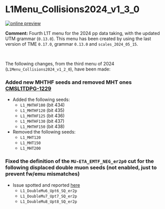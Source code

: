 # L1Menu_Collisions2024_v1_3_0

[![online preview](https://img.shields.io/badge/Online%20preview-click%20here-blue)](https://htmlpreview.github.io/?https://github.com/cms-l1-dpg/L1MenuRun3/blob/master/development/L1Menu_Collisions2024_v1_3_0/L1Menu_Collisions2024_v1_3_0.html)

**Comment:** 
Fourth L1T menu for the 2024 pp data taking, with the updated UTM grammar (`0.13.0`).
This menu has been created by using the last version of TME `0.17.0`, grammar `0.13.0` and `scales_2024_05_15`.

<br/>

The following changes, from the third menu of 2024 (`L1Menu_Collisions2024_v1_2_0`), have been made:

### Added new MHTHF seeds and removed MHT ones [CMSL1TDPG-1229](https://its.cern.ch/jira/browse/CMSLITDPG-1229)
   - Added the following seeds: 
      - `L1_MHTHF100` (bit 434)
      - `L1_MHTHF120` (bit 435)
      - `L1_MHTHF125` (bit 436)
      - `L1_MHTHF130` (bit 437)
      - `L1_MHTHF150` (bit 438)
   - Removed the following seeds: 
      - `L1_MHT120`
      - `L1_MHT150`
      - `L1_MHT200`
    
### Fixed the definition of the `MU-ETA_EMTF_NEG_er2p0` cut for the following displaced double muon seeds (not enabled, just to prevent fw/emu mismatches)
   - Issue spotted and reported [here](https://its.cern.ch/jira/browse/CMSLITDPG-1221?focusedId=6413729&page=com.atlassian.jira.plugin.system.issuetabpanels:comment-tabpanel#comment-6413729)
      - `L1_DoubleMu6_Upt6_SQ_er2p`
      - `L1_DoubleMu7_Upt7_SQ_er2p`
      - `L1_DoubleMu8_Upt8_SQ_er2p`

